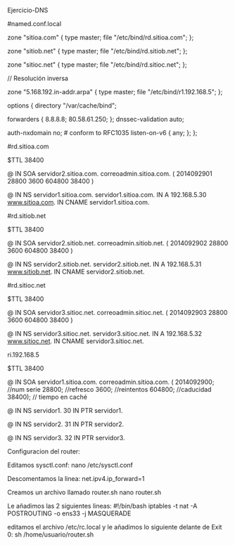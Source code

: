 Ejercicio-DNS

#named.conf.local

zone "sitioa.com" { type master; file "/etc/bind/rd.sitioa.com"; };

zone "sitiob.net" { type master; file "/etc/bind/rd.sitiob.net"; };

zone "sitioc.net" { type master; file "/etc/bind/rd.sitioc.net"; };

// Resolución inversa

zone "5.168.192.in-addr.arpa" { type master; file "/etc/bind/r1.192.168.5"; };

options { directory "/var/cache/bind";

 forwarders {
        8.8.8.8;
    80.58.61.250;
 };
dnssec-validation auto;

auth-nxdomain no;    # conform to RFC1035
listen-on-v6 { any; };
};

#rd.sitioa.com

$TTL 38400

@ IN SOA servidor2.sitioa.com. correoadmin.sitioa.com. ( 2014092901 28800 3600 604800 38400 )

@ IN NS servidor1.sitioa.com. servidor1.sitioa.com. IN A 192.168.5.30 www.sitioa.com. IN CNAME servidor1.sitioa.com.

#rd.sitiob.net

$TTL 38400

@ IN SOA servidor2.sitiob.net. correoadmin.sitiob.net. ( 2014092902 28800 3600 604800 38400 )

@ IN NS servidor2.sitiob.net. servidor2.sitiob.net. IN A 192.168.5.31 www.sitiob.net. IN CNAME servidor2.sitiob.net.

#rd.sitioc.net

$TTL 38400

@ IN SOA servidor3.sitioc.net. correoadmin.sitioc.net. ( 2014092903 28800 3600 604800 38400 )

@ IN NS servidor3.sitioc.net. servidor3.sitioc.net. IN A 192.168.5.32 www.sitioc.net. IN CNAME servidor3.sitioc.net.

ri.192.168.5

$TTL 38400

@ IN SOA servidor1.sitioa.com. correoadmin.sitioa.com. ( 2014092900; //num serie 28800; //refresco 3600; //reintentos 604800; //caducidad 38400); // tiempo en caché

@ IN NS servidor1. 30 IN PTR servidor1.

@ IN NS servidor2. 31 IN PTR servidor2.

@ IN NS servidor3. 32 IN PTR servidor3.

Configuracion del router:

Editamos sysctl.conf:
nano /etc/sysctl.conf

Descomentamos la linea:
net.ipv4.ip_forward=1

Creamos un archivo llamado router.sh
nano router.sh

Le añadimos las 2 siguientes lineas:
#!/bin/bash
iptables -t nat -A POSTROUTING -o ens33 -j MASQUERADE

editamos el archivo /etc/rc.local y le añadimos lo siguiente delante de Exit 0:
sh /home/usuario/router.sh
